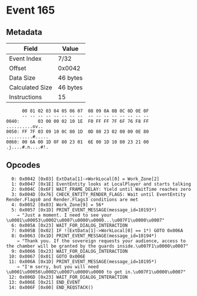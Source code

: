 # Event 165

## Metadata

| Field           | Value    |
|-----------------|----------|
| Event Index     | 7/32     |
| Offset          | 0x0042   |
| Data Size       | 46 bytes |
| Calculated Size | 46 bytes |
| Instructions    | 15       |

```
      00 01 02 03 04 05 06 07  08 09 0A 0B 0C 0D 0E 0F
      -- -- -- -- -- -- -- --  -- -- -- -- -- -- -- --
0040:       03 00 00 02 10 1E  F0 FF FF 7F 6F 76 F8 FF    ..........ov..
0050: FF 7F 03 09 10 0C 80 1D  0D 80 23 02 00 00 0E 80  ..........#.....
0060: 00 6A 00 1D 0F 80 23 01  6E 00 1D 10 80 23 21 00  .j....#.n....#!.
```

## Opcodes

```
  0: 0x0042 [0x03] ExtData[1]->WorkLocal[0] = Work_Zone[2]
  1: 0x0047 [0x1E] EventEntity looks at LocalPlayer and starts talking
  2: 0x004C [0x6F] WAIT_FRAME_DELAY: Yield until WaitTime reaches zero
  3: 0x004D [0x76] CHECK_ENTITY_RENDER_FLAGS: Wait until EventEntity Render.Flags0 and Render.Flags3 conditions are met
  4: 0x0052 [0x03] Work_Zone[9] = 56*
  5: 0x0057 [0x1D] PRINT_EVENT_MESSAGE(message_id=10193*)
    → "Just a moment. I need to see your \u0001\u00053\u0002\u0007\u0000\u0000...\u007F1\u0000\u0007"
  6: 0x005A [0x23] WAIT_FOR_DIALOG_INTERACTION
  7: 0x005B [0x02] IF !(ExtData[1]->WorkLocal[0] == 1*) GOTO 0x006A
  8: 0x0063 [0x1D] PRINT_EVENT_MESSAGE(message_id=10194*)
    → "Thank you. If the sovereign requests your audience, access to the chamber will be granted by the guards inside.\u007F1\u0000\u0007"
  9: 0x0066 [0x23] WAIT_FOR_DIALOG_INTERACTION
 10: 0x0067 [0x01] GOTO 0x006E
 11: 0x006A [0x1D] PRINT_EVENT_MESSAGE(message_id=10195*)
    → "I'm sorry, but you will need \u0001\u00056\u0002\u0007\u0000\u0000 to get in.\u007F1\u0000\u0007"
 12: 0x006D [0x23] WAIT_FOR_DIALOG_INTERACTION
 13: 0x006E [0x21] END_EVENT
 14: 0x006F [0x00] END_REQSTACK()
```
